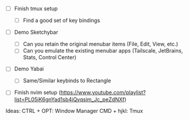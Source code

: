 




- [ ] Finish tmux setup
  - [ ] Find a good set of key bindings
- [ ] Demo Sketchybar
    - [ ] Can you retain the original menubar items (File, Edit, View, etc.)
    - [ ] Can you emulate the existing menubar apps (Tailscale, JetBrains, Stats, Control Center)
- [ ] Demo Yabai
    - [ ] Same/Similar keybinds to Rectangle
- [ ] Finish nvim setup (https://www.youtube.com/playlist?list=PL05iK6gnYad1sb4iQyqsim_Jc_peZdNXf)



Ideas:
CTRL + OPT: Window Manager
CMD + hjkl: Tmux